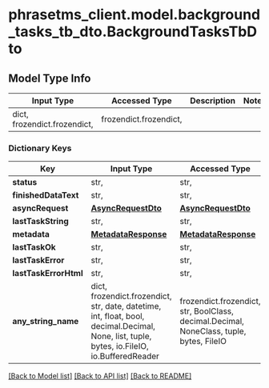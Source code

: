 # phrasetms_client.model.background_tasks_tb_dto.BackgroundTasksTbDto

## Model Type Info

| Input Type                   | Accessed Type          | Description | Notes |
| ---------------------------- | ---------------------- | ----------- | ----- |
| dict, frozendict.frozendict, | frozendict.frozendict, |             |

### Dictionary Keys

| Key                   | Input Type                                                                                                                                  | Accessed Type                                                                           | Description                                                        | Notes      |
| --------------------- | ------------------------------------------------------------------------------------------------------------------------------------------- | --------------------------------------------------------------------------------------- | ------------------------------------------------------------------ | ---------- |
| **status**            | str,                                                                                                                                        | str,                                                                                    |                                                                    | [optional] |
| **finishedDataText**  | str,                                                                                                                                        | str,                                                                                    |                                                                    | [optional] |
| **asyncRequest**      | [**AsyncRequestDto**](AsyncRequestDto.md)                                                                                                   | [**AsyncRequestDto**](AsyncRequestDto.md)                                               |                                                                    | [optional] |
| **lastTaskString**    | str,                                                                                                                                        | str,                                                                                    |                                                                    | [optional] |
| **metadata**          | [**MetadataResponse**](MetadataResponse.md)                                                                                                 | [**MetadataResponse**](MetadataResponse.md)                                             |                                                                    | [optional] |
| **lastTaskOk**        | str,                                                                                                                                        | str,                                                                                    |                                                                    | [optional] |
| **lastTaskError**     | str,                                                                                                                                        | str,                                                                                    |                                                                    | [optional] |
| **lastTaskErrorHtml** | str,                                                                                                                                        | str,                                                                                    |                                                                    | [optional] |
| **any_string_name**   | dict, frozendict.frozendict, str, date, datetime, int, float, bool, decimal.Decimal, None, list, tuple, bytes, io.FileIO, io.BufferedReader | frozendict.frozendict, str, BoolClass, decimal.Decimal, NoneClass, tuple, bytes, FileIO | any string name can be used but the value must be the correct type | [optional] |

[[Back to Model list]](../../README.md#documentation-for-models) [[Back to API list]](../../README.md#documentation-for-api-endpoints) [[Back to README]](../../README.md)
